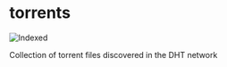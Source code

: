 torrents 
========
![Indexed](https://img.shields.io/badge/indexed-229161-blue)

Collection of torrent files discovered in the DHT network
